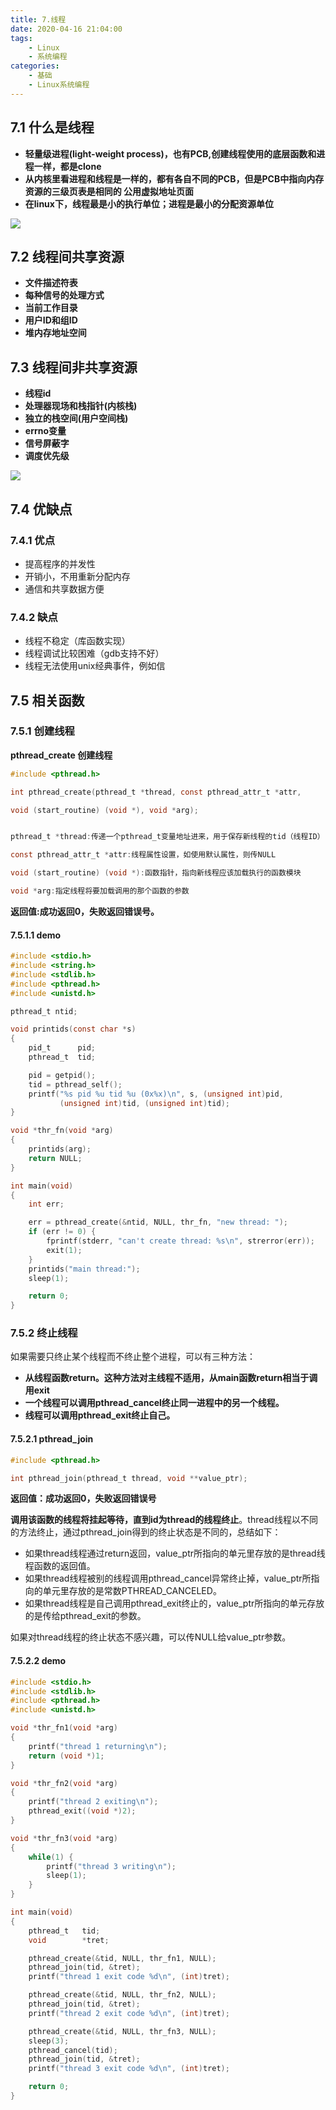 ```yaml
---
title: 7.线程
date: 2020-04-16 21:04:00
tags:
    - Linux
    - 系统编程
categories:
    - 基础
    - Linux系统编程
---
```


## 7.1 什么是线程

- **轻量级进程(light-weight process)，也有PCB,创建线程使用的底层函数和进程一样，都是clone**
- **从内核里看进程和线程是一样的，都有各自不同的PCB，但是PCB中指向内存资源的三级页表是相同的 公用虚拟地址页面**
- **在linux下，线程最是小的执行单位；进程是最小的分配资源单位**

![](http://base422.oss-cn-beijing.aliyuncs.com/systhread.png)

## 7.2 线程间共享资源

- **文件描述符表**
- **每种信号的处理方式**
- **当前工作目录**
- **用户ID和组ID**
- **堆内存地址空间**

## 7.3 线程间非共享资源

- **线程id**
- **处理器现场和栈指针(内核栈)**
- **独立的栈空间(用户空间栈)**
- **errno变量**
- **信号屏蔽字**
- **调度优先级**

![](http://base422.oss-cn-beijing.aliyuncs.com/systhread1.png)

## 7.4 优缺点

### 7.4.1 优点

- 提高程序的并发性
- 开销小，不用重新分配内存
- 通信和共享数据方便

### 7.4.2 缺点

- 线程不稳定（库函数实现）
- 线程调试比较困难（gdb支持不好）
- 线程无法使用unix经典事件，例如信



## 7.5 相关函数

### 7.5.1 创建线程

 **pthread_create 创建线程**

```c
#include <pthread.h>

int pthread_create(pthread_t *thread, const pthread_attr_t *attr,

void (start_routine) (void *), void *arg);


pthread_t *thread:传递一个pthread_t变量地址进来，用于保存新线程的tid（线程ID）

const pthread_attr_t *attr:线程属性设置，如使用默认属性，则传NULL

void (start_routine) (void *):函数指针，指向新线程应该加载执行的函数模块

void *arg:指定线程将要加载调用的那个函数的参数

```

**返回值:成功返回0，失败返回错误号。**



#### 7.5.1.1 demo

```c
#include <stdio.h>
#include <string.h>
#include <stdlib.h>
#include <pthread.h>
#include <unistd.h>

pthread_t ntid;

void printids(const char *s)
{
	pid_t      pid;
	pthread_t  tid;

	pid = getpid();
	tid = pthread_self();
	printf("%s pid %u tid %u (0x%x)\n", s, (unsigned int)pid,
	       (unsigned int)tid, (unsigned int)tid);
}

void *thr_fn(void *arg)
{
	printids(arg);
	return NULL;
}

int main(void)
{
	int err;

	err = pthread_create(&ntid, NULL, thr_fn, "new thread: ");
	if (err != 0) {
		fprintf(stderr, "can't create thread: %s\n", strerror(err));
		exit(1);
	}
	printids("main thread:");
	sleep(1);

	return 0;
}
```



### 7.5.2 终止线程

如果需要只终止某个线程而不终止整个进程，可以有三种方法：

- **从线程函数return。这种方法对主线程不适用，从main函数return相当于调用exit**
- **一个线程可以调用pthread_cancel终止同一进程中的另一个线程。**
- **线程可以调用pthread_exit终止自己。**

#### 7.5.2.1 pthread_join

```c
#include <pthread.h>

int pthread_join(pthread_t thread, void **value_ptr);
```

**返回值：成功返回0，失败返回错误号**

**调用该函数的线程将挂起等待，直到id为thread的线程终止**。thread线程以不同的方法终止，通过pthread_join得到的终止状态是不同的，总结如下：

- 如果thread线程通过return返回，value_ptr所指向的单元里存放的是thread线程函数的返回值。
- 如果thread线程被别的线程调用pthread_cancel异常终止掉，value_ptr所指向的单元里存放的是常数PTHREAD_CANCELED。
- 如果thread线程是自己调用pthread_exit终止的，value_ptr所指向的单元存放的是传给pthread_exit的参数。

如果对thread线程的终止状态不感兴趣，可以传NULL给value_ptr参数。

#### 7.5.2.2 demo

```c
#include <stdio.h>
#include <stdlib.h>
#include <pthread.h>
#include <unistd.h>

void *thr_fn1(void *arg)
{
	printf("thread 1 returning\n");
	return (void *)1;
}

void *thr_fn2(void *arg)
{
	printf("thread 2 exiting\n");
	pthread_exit((void *)2);
}

void *thr_fn3(void *arg)
{
	while(1) {
		printf("thread 3 writing\n");
		sleep(1);
	}
}

int main(void)
{
	pthread_t   tid;
	void        *tret;

	pthread_create(&tid, NULL, thr_fn1, NULL);
	pthread_join(tid, &tret);
	printf("thread 1 exit code %d\n", (int)tret);

	pthread_create(&tid, NULL, thr_fn2, NULL);
	pthread_join(tid, &tret);
	printf("thread 2 exit code %d\n", (int)tret);

	pthread_create(&tid, NULL, thr_fn3, NULL);
	sleep(3);
	pthread_cancel(tid);
	pthread_join(tid, &tret);
	printf("thread 3 exit code %d\n", (int)tret);

	return 0;
}
```

